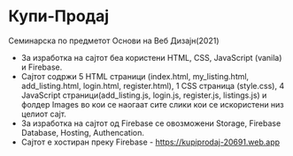 # Купи-Продај
Семинарска по предметот Основи на Веб Дизајн(2021)
- За изработка на сајтот беа користени HTML, CSS, JavaScript (vanila) и Firebasе.
- Сајтот содржи 5 HTML страници (index.html, my_listing.html, add_listing.html, login.html, register.html), 1 CSS страницa (style.css), 4 JavaScript страници(add_listing.js, login.js, register.js, listings.js) и фолдер Images во кои се наогаат сите слики кои се искористени низ целиот сајт.
- За изработка на сајтот од Firebase се овозможени Storage, Firebase Database, Hosting, Authencation.
- Сајтот е хостиран преку Firebase  - https://kupiprodaj-20691.web.app
